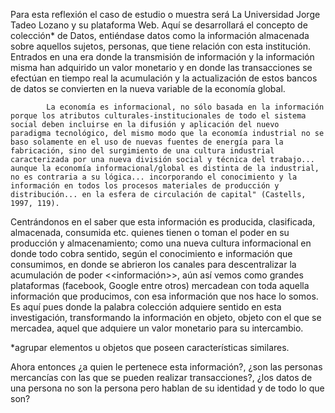 Para esta reflexión el caso de estudio o muestra será La Universidad Jorge Tadeo Lozano y su plataforma Web. Aquí se desarrollará el concepto de colección* de Datos, entiéndase datos como la información almacenada sobre aquellos sujetos, personas, que tiene relación con esta institución. Entrados en una era donde la transmisión de información y la información misma han adquirido un valor monetario y en donde las transacciones se efectúan en tiempo real  la acumulación y la actualización de estos bancos de datos se convierten en la nueva variable de la economía global.

			La economía es informacional, no sólo basada en la información porque los atributos culturales-institucionales de todo el sistema social deben incluirse en la difusión y aplicación del nuevo 	paradigma tecnológico, del mismo modo que la economía industrial no se baso solamente en el uso de nuevas fuentes de energía para la fabricación, sino del surgimiento de una cultura industrial caracterizada por una nueva división social y técnica del trabajo... aunque la economía informacional/global es distinta de la industrial, no es contraria a su lógica... incorporando el conocimiento y la información en todos los procesos materiales de producción y distribución... en la esfera de circulación de capital" (Castells, 1997, 119).

Centrándonos en el saber que esta información es producida, clasificada, almacenada, consumida etc. quienes tienen o toman el poder en su producción y almacenamiento; como una nueva cultura informacional en donde todo cobra sentido, según el conocimiento e información que consumimos, en donde se abrieron los canales para descentralizar la acumulación de poder <<información>>, aún así vemos como grandes plataformas (facebook, Google entre otros) mercadean con toda aquella información que producimos, con esa información que nos hace lo somos. Es aquí pues donde la palabra colección adquiere sentido en esta investigación, transformando la información en objeto, objeto con el que se mercadea, aquel que adquiere un valor monetario para su intercambio.

*agrupar elementos u objetos que poseen características similares.


Ahora entonces ¿a quien le pertenece esta información?, ¿son las personas mercancías con las que se pueden realizar transacciones?, ¿los datos de una persona no son la persona pero hablan de su identidad y de todo lo que son?
